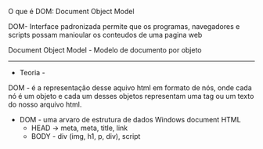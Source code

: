 O que é DOM: Document Object Model 

DOM- Interface padronizada 
permite que os programas, navegadores e scripts possam manioular os conteudos de uma pagina web

Document Object Model - Modelo de documento por objeto

-------------------------------------------------------------------------------------------------
- Teoria -

DOM - é a representação desse aquivo html em formato de nós, onde cada nó é um objeto e cada um desses objetos representam uma tag ou um texto do nosso arquivo html.

- DOM - uma arvaro de estrutura de dados
Windows
 document 
   HTML 
     - HEAD -> meta, meta, title, link  
     - BODY - div (img, h1, p, div), script
